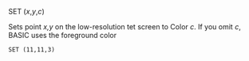 SET (*x*,*y*,*c*)

Sets point *x,y* on the low-resolution tet screen to Color *c*.  If you omit *c*, BASIC uses the foreground color

```ecb2
SET (11,11,3)
```
